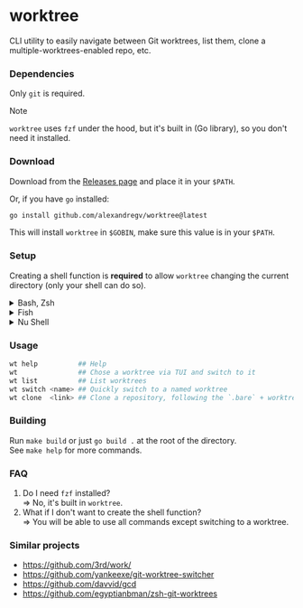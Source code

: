 # worktree

CLI utility to easily navigate between Git worktrees, list them, clone a multiple-worktrees-enabled repo, etc.

### Dependencies

Only `git` is required.

> [!NOTE]  
> `worktree` uses `fzf` under the hood, but it's built in (Go library), so you don't need it installed.

### Download

Download from the [Releases page](https://github.com/alexandregv/worktree/releases/latest) and place it in your `$PATH`.

Or, if you have `go` installed:

```sh
go install github.com/alexandregv/worktree@latest
```

This will install `worktree` in `$GOBIN`, make sure this value is in your `$PATH`.

### Setup

Creating a shell function is **required** to allow `worktree` changing the current directory (only your shell can do so).

<details>
  <summary>Bash, Zsh</summary>

Add this function in your `~/.bashrc` or `~/.zshrc`:

```sh
# https://github.com/alexandregv/worktree#setup
function wt() {
  output=$(worktree "$@")
  printf "$output\n"
  if [[ $? == 0 ]] && [[ "$output" == /* ]]; then
    cd "$output"
  fi
}
```

Then source the file or run `exec bash` / `exec zsh` to restart your shell.

</details>

<details>
  <summary>Fish</summary>

Add this function in your `~/.config/fish/config.fish`:

```sh
# https://github.com/alexandregv/worktree#setup
function wt
  set output (worktree $argv)
  printf "$output\n"
  if string match -q '/*' $output
    cd $output
  end
end
```

Then source the file or run `exec fish` to restart your shell.

</details>

<details>
  <summary>Nu Shell</summary>

Add this function in your `~/.config/nushell/config.nu`:

```sh
# https://github.com/alexandregv/worktree#setup
def --env --wrapped wt [...args] {
  let cmd = (worktree ...$args | complete)
  printf $cmd.stdout
  if $cmd.exit_code == 0 and ($cmd.stdout | str starts-with "/") {
    cd $cmd.stdout
  }
}
```

Then source the file or run `exec nu` to restart your shell.

</details>

### Usage

```sh
wt help          ## Help
wt               ## Chose a worktree via TUI and switch to it
wt list          ## List worktrees
wt switch <name> ## Quickly switch to a named worktree
wt clone  <link> ## Clone a repository, following the `.bare` + worktrees convention
```

### Building

Run `make build` or just `go build .` at the root of the directory.  
See `make help` for more commands.

### FAQ

1. Do I need `fzf` installed?  
   => No, it's built in `worktree`.
2. What if I don't want to create the shell function?  
   => You will be able to use all commands except switching to a worktree.

### Similar projects

- https://github.com/3rd/work/
- https://github.com/yankeexe/git-worktree-switcher
- https://github.com/davvid/gcd
- https://github.com/egyptianbman/zsh-git-worktrees
